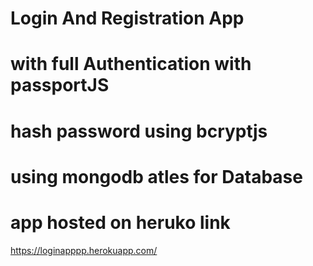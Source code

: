 
# Login And Registration App
# with full Authentication with passportJS
# hash password using bcryptjs
# using mongodb atles for Database
# app hosted on heruko link
https://loginapppp.herokuapp.com/
